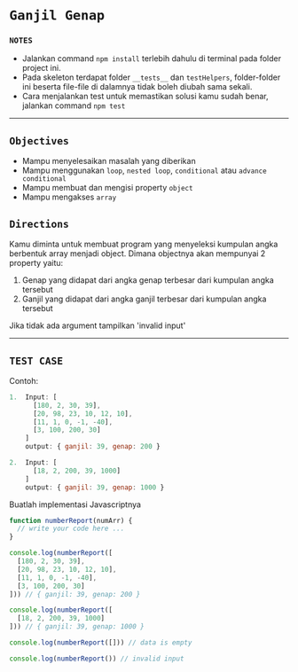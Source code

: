 # `Ganjil Genap`

### `NOTES`

- Jalankan command `npm install` terlebih dahulu di terminal pada folder project ini.
- Pada skeleton terdapat folder `__tests__` dan `testHelpers`, folder-folder ini beserta file-file di dalamnya tidak boleh diubah sama sekali.
- Cara menjalankan test untuk memastikan solusi kamu sudah benar, jalankan command `npm test`

---

## `Objectives`

- Mampu menyelesaikan masalah yang diberikan
- Mampu menggunakan `loop`, `nested loop`, `conditional` atau `advance conditional`
- Mampu membuat dan mengisi property `object`
- Mampu mengakses `array`

## `Directions`

Kamu diminta untuk membuat program yang menyeleksi kumpulan angka berbentuk array menjadi object. Dimana objectnya akan mempunyai 2 property yaitu:
1. Genap yang didapat dari angka genap terbesar dari kumpulan angka tersebut
2. Ganjil yang didapat dari angka ganjil terbesar dari kumpulan angka tersebut

Jika tidak ada argument tampilkan 'invalid input'

___

## `TEST CASE`

Contoh:
```js
1.  Input: [
      [180, 2, 30, 39],
      [20, 98, 23, 10, 12, 10],
      [11, 1, 0, -1, -40],
      [3, 100, 200, 30]
    ]
    output: { ganjil: 39, genap: 200 }

2.  Input: [
      [18, 2, 200, 39, 1000]
    ]
    output: { ganjil: 39, genap: 1000 }
```

Buatlah implementasi Javascriptnya

```js
function numberReport(numArr) {
  // write your code here ...
}

console.log(numberReport([
  [180, 2, 30, 39],
  [20, 98, 23, 10, 12, 10],
  [11, 1, 0, -1, -40],
  [3, 100, 200, 30]
])) // { ganjil: 39, genap: 200 }

console.log(numberReport([
  [18, 2, 200, 39, 1000]
])) // { ganjil: 39, genap: 1000 }

console.log(numberReport([])) // data is empty

console.log(numberReport()) // invalid input
```
     